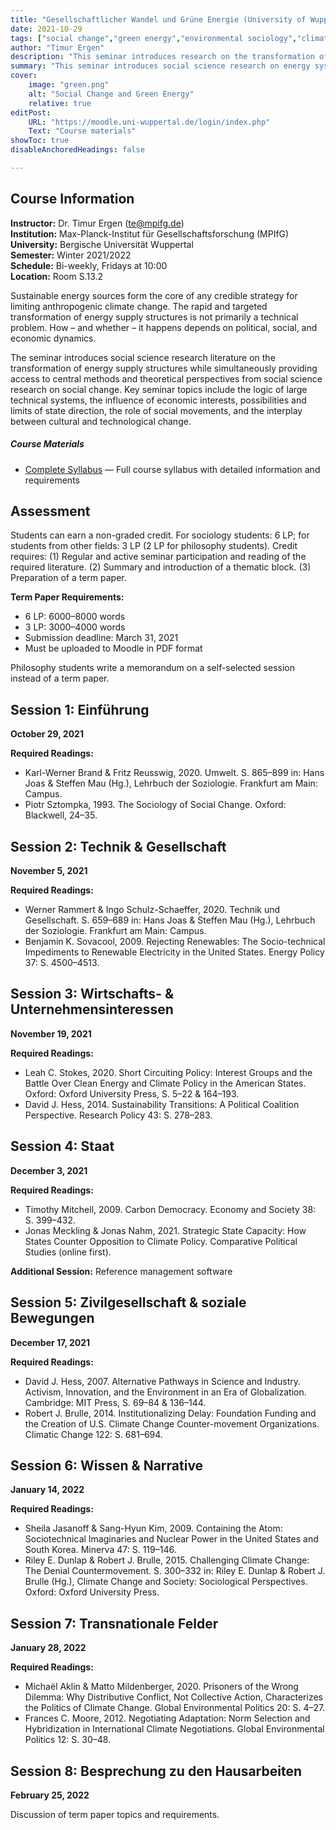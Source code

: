 ```yaml
---
title: "Gesellschaftlicher Wandel und Grüne Energie (University of Wuppertal)"
date: 2021-10-29
tags: ["social change","green energy","environmental sociology","climate change","energy systems","social movements","energy transitions"]
author: "Timur Ergen"
description: "This seminar introduces research on the transformation of energy systems, examining the political, social, and economic dynamics of sustainable energy transitions." 
summary: "This seminar introduces social science research on energy system transformation while teaching central methods and theoretical perspectives from social science research on social change." 
cover:
    image: "green.png"
    alt: "Social Change and Green Energy"
    relative: true
editPost:
    URL: "https://moodle.uni-wuppertal.de/login/index.php"
    Text: "Course materials"
showToc: true
disableAnchoredHeadings: false

---
```


## Course Information

**Instructor:** Dr. Timur Ergen (te@mpifg.de)  
**Institution:** Max-Planck-Institut für Gesellschaftsforschung (MPIfG)  
**University:** Bergische Universität Wuppertal  
**Semester:** Winter 2021/2022  
**Schedule:** Bi-weekly, Fridays at 10:00  
**Location:** Room S.13.2

Sustainable energy sources form the core of any credible strategy for limiting anthropogenic climate change. The rapid and targeted transformation of energy supply structures is not primarily a technical problem. How – and whether – it happens depends on political, social, and economic dynamics.

The seminar introduces social science research literature on the transformation of energy supply structures while simultaneously providing access to central methods and theoretical perspectives from social science research on social change. Key seminar topics include the logic of large technical systems, the influence of economic interests, possibilities and limits of state direction, the role of social movements, and the interplay between cultural and technological change.

##### Course Materials

+ [Complete Syllabus](syl_2021_green_wup.pdf) — Full course syllabus with detailed information and requirements

## Assessment

Students can earn a non-graded credit. For sociology students: 6 LP; for students from other fields: 3 LP (2 LP for philosophy students). Credit requires: (1) Regular and active seminar participation and reading of the required literature. (2) Summary and introduction of a thematic block. (3) Preparation of a term paper.

**Term Paper Requirements:**
- 6 LP: 6000–8000 words  
- 3 LP: 3000–4000 words  
- Submission deadline: March 31, 2021  
- Must be uploaded to Moodle in PDF format

Philosophy students write a memorandum on a self-selected session instead of a term paper.

## Session 1: Einführung
**October 29, 2021**

**Required Readings:**
+ Karl-Werner Brand & Fritz Reusswig, 2020. Umwelt. S. 865–899 in: Hans Joas & Steffen Mau (Hg.), Lehrbuch der Soziologie. Frankfurt am Main: Campus.
+ Piotr Sztompka, 1993. The Sociology of Social Change. Oxford: Blackwell, 24–35.

## Session 2: Technik & Gesellschaft
**November 5, 2021**

**Required Readings:**
+ Werner Rammert & Ingo Schulz-Schaeffer, 2020. Technik und Gesellschaft. S. 659–689 in: Hans Joas & Steffen Mau (Hg.), Lehrbuch der Soziologie. Frankfurt am Main: Campus.
+ Benjamin K. Sovacool, 2009. Rejecting Renewables: The Socio-technical Impediments to Renewable Electricity in the United States. Energy Policy 37: S. 4500–4513.

## Session 3: Wirtschafts- & Unternehmensinteressen
**November 19, 2021**

**Required Readings:**
+ Leah C. Stokes, 2020. Short Circuiting Policy: Interest Groups and the Battle Over Clean Energy and Climate Policy in the American States. Oxford: Oxford University Press, S. 5–22 & 164–193.
+ David J. Hess, 2014. Sustainability Transitions: A Political Coalition Perspective. Research Policy 43: S. 278–283.

## Session 4: Staat
**December 3, 2021**

**Required Readings:**
+ Timothy Mitchell, 2009. Carbon Democracy. Economy and Society 38: S. 399–432.
+ Jonas Meckling & Jonas Nahm, 2021. Strategic State Capacity: How States Counter Opposition to Climate Policy. Comparative Political Studies (online first).

**Additional Session:** Reference management software

## Session 5: Zivilgesellschaft & soziale Bewegungen
**December 17, 2021**

**Required Readings:**
+ David J. Hess, 2007. Alternative Pathways in Science and Industry. Activism, Innovation, and the Environment in an Era of Globalization. Cambridge: MIT Press, S. 69–84 & 136–144.
+ Robert J. Brulle, 2014. Institutionalizing Delay: Foundation Funding and the Creation of U.S. Climate Change Counter-movement Organizations. Climatic Change 122: S. 681–694.

## Session 6: Wissen & Narrative
**January 14, 2022**

**Required Readings:**
+ Sheila Jasanoff & Sang-Hyun Kim, 2009. Containing the Atom: Sociotechnical Imaginaries and Nuclear Power in the United States and South Korea. Minerva 47: S. 119–146.
+ Riley E. Dunlap & Robert J. Brulle, 2015. Challenging Climate Change: The Denial Countermovement. S. 300–332 in: Riley E. Dunlap & Robert J. Brulle (Hg.), Climate Change and Society: Sociological Perspectives. Oxford: Oxford University Press.

## Session 7: Transnationale Felder
**January 28, 2022**

**Required Readings:**
+ Michaël Aklin & Matto Mildenberger, 2020. Prisoners of the Wrong Dilemma: Why Distributive Conflict, Not Collective Action, Characterizes the Politics of Climate Change. Global Environmental Politics 20: S. 4–27.
+ Frances C. Moore, 2012. Negotiating Adaptation: Norm Selection and Hybridization in International Climate Negotiations. Global Environmental Politics 12: S. 30–48.

## Session 8: Besprechung zu den Hausarbeiten
**February 25, 2022**

Discussion of term paper topics and requirements.